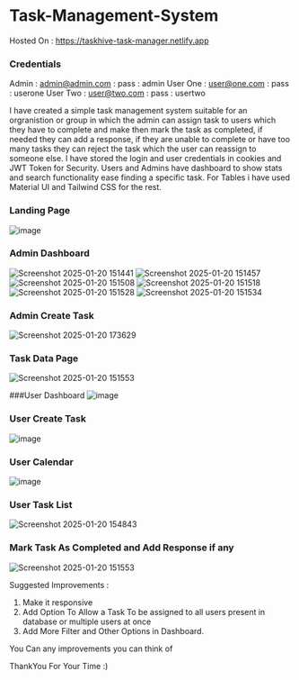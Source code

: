 # Task-Management-System

Hosted On : https://taskhive-task-manager.netlify.app

### Credentials
Admin : admin@admin.com : pass : admin
User One : user@one.com : pass : userone
User Two : user@two.com : pass : usertwo

I have created a simple task management system suitable for an orgranistion or group in which the admin can assign task to users which they have to complete and make then mark the task as completed, if needed they can add a response, if they are unable to complete or have too many tasks they can reject the task which the user can reassign to someone else.
I have stored the login and user credentials in cookies and JWT Token for Security.
Users and Admins have dashboard to show stats and search functionality ease finding a specific task.
For Tables i have used Material UI and Tailwind CSS for the rest.

### Landing Page 
![image](https://github.com/user-attachments/assets/a0be3566-6846-4c7c-8f9d-1fe173dd8ce6)

### Admin Dashboard
![Screenshot 2025-01-20 151441](https://github.com/user-attachments/assets/f046daf0-8341-4175-a837-c7ad9806da56)
![Screenshot 2025-01-20 151457](https://github.com/user-attachments/assets/e507ec40-2872-4a07-833a-61ac3e0b0228)
![Screenshot 2025-01-20 151508](https://github.com/user-attachments/assets/59375b38-99b2-48c8-b752-cad4590c34b6)
![Screenshot 2025-01-20 151518](https://github.com/user-attachments/assets/7566dde5-5b4f-4e09-af99-1a14d16455c3)
![Screenshot 2025-01-20 151528](https://github.com/user-attachments/assets/abf928e4-19a6-42c7-882a-449e36124256)
![Screenshot 2025-01-20 151534](https://github.com/user-attachments/assets/4abbbb99-f06b-470a-afe6-ad8ebab346d9)

### Admin Create Task 
![Screenshot 2025-01-20 173629](https://github.com/user-attachments/assets/86d88277-a625-481b-9ef5-f08e3e165ecb)

### Task Data Page
![Screenshot 2025-01-20 151553](https://github.com/user-attachments/assets/cafa10c5-b533-456e-b3a4-d28617a16b7b)

###User Dashboard
![image](https://github.com/user-attachments/assets/78c91ae8-fc1b-4adb-8739-cea842130799)

### User Create Task
![image](https://github.com/user-attachments/assets/9bad28d0-cbd2-42f1-bb72-826690a4a806)

### User Calendar
![image](https://github.com/user-attachments/assets/1f803907-50f1-424b-9bb5-6687284b6338)

### User Task List
![Screenshot 2025-01-20 154843](https://github.com/user-attachments/assets/cebb08f9-6e7d-4270-885d-92268fd1dd35)

### Mark Task As Completed and Add Response if any 
![Screenshot 2025-01-20 151553](https://github.com/user-attachments/assets/cafa10c5-b533-456e-b3a4-d28617a16b7b)

Suggested Improvements :
1) Make it responsive
2) Add Option To Allow a Task To be assigned to all users present in database or multiple users at once
3) Add More Filter and Other Options in Dashboard.

You Can any improvements you can think of 

ThankYou For Your Time :)
